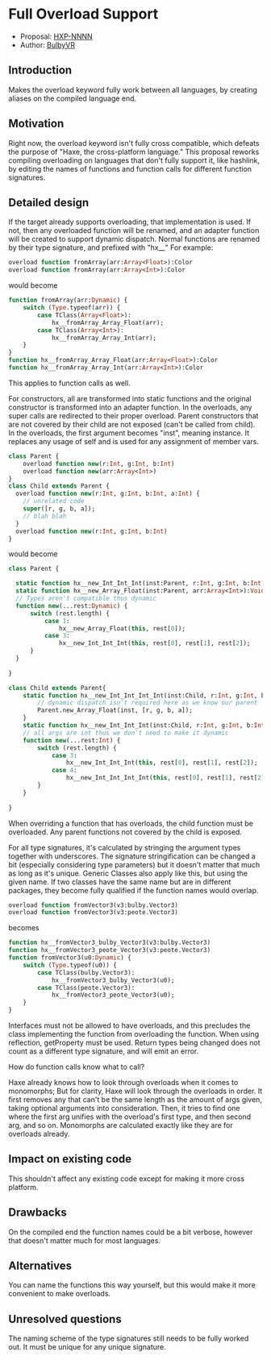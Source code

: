 # Full Overload Support

* Proposal: [HXP-NNNN](NNNN-filename.md)
* Author: [BulbyVR](https://github.com/TheDrawingCoder-Gamer)

## Introduction

Makes the overload keyword fully work between all languages, by creating aliases on the compiled language end.

## Motivation

Right now, the overload keyword isn't fully cross compatible, which defeats the purpose of "Haxe, the cross-platform language." 
This proposal reworks compiling overloading on languages that don't fully support it, like hashlink, by editing the names of
functions and function calls for different function signatures. 
## Detailed design

If the target already supports overloading, that implementation is used. 
If not, then any overloaded function will be renamed, and an adapter function will be created to support dynamic dispatch. 
Normal functions are renamed by their type signature, and prefixed with "hx__"
For example: 
```hx
overload function fromArray(arr:Array<Float>):Color
overload function fromArray(arr:Array<Int>):Color
```
would become
```hx
function fromArray(arr:Dynamic) {
    switch (Type.typeof(arr)) {
        case TClass(Array<Float>): 
            hx__fromArray_Array_Float(arr);
        case TClass(Array<Int>):
            hx__fromArray_Array_Int(arr);
    }
}
function hx__fromArray_Array_Float(arr:Array<Float>):Color
function hx__fromArray_Array_Int(arr:Array<Int>):Color
```
This applies to function calls as well.

For constructors, all are transformed into static functions and the original constructor is transformed into an adapter function. In the overloads, any super calls are redirected to their proper overload. Parent constructors that are not covered by their child are not exposed (can't be called from child). In the overloads, the first argument becomes "inst", meaning instance. It replaces any usage of self and is used for any assignment of member vars.
```hx
class Parent {
    overload function new(r:Int, g:Int, b:Int)
    overload function new(arr:Array<Int>)
}
class Child extends Parent {
  overload function new(r:Int, g:Int, b:Int, a:Int) {
    // unrelated code
    super([r, g, b, a]);
    // blah blah
  }
  overload function new(r:Int, g:Int, b:Int) 
}

```
would become
```hx
class Parent {

  static function hx__new_Int_Int_Int(inst:Parent, r:Int, g:Int, b:Int):Void
  static function hx__new_Array_Float(inst:Parent, arr:Array<Int>):Void
  // Types aren't compatible thus dynamic
  function new(...rest:Dynamic) {
      switch (rest.length) {
          case 1: 
              hx__new_Array_Float(this, rest[0]);
          case 3: 
              hx__new_Int_Int_Int(this, rest[0], rest[1], rest[2]);
      }    
  }
  
}

class Child extends Parent{
    static function hx__new_Int_Int_Int_Int(inst:Child, r:Int, g:Int, b:Int, a:Int):Void {
        // dynamic dispatch isn't required here as we know our parent
        Parent.new_Array_Float(inst, [r, g, b, a]);
    }
    static function hx__new_Int_Int_Int(inst:Child, r:Int, g:Int, b:Int):Void
    // all args are int thus we don't need to make it dynamic
    function new(...rest:Int) {
        switch (rest.length) {
            case 3: 
                hx__new_Int_Int_Int(this, rest[0], rest[1], rest[2]);
            case 4: 
                hx__new_Int_Int_Int_Int(this, rest[0], rest[1], rest[2], rest[3]);
        }
    }
    
}
```

When overriding a function that has overloads, the child function must be overloaded. Any parent functions not covered by the child is exposed.

For all type signatures, it's calculated by stringing the argument types together with underscores.
The signature stringification can be changed a bit (especially considering type parameters) but it doesn't matter that much as long as it's unique. Generic Classes also apply like this, but using the given name. 
If two classes have the same name but are in different packages, they become fully qualified if the function names would overlap.

```hx
overload function fromVector3(v3:bulby.Vector3)
overload function fromVector3(v3:peote.Vector3)
```
becomes
```hx
function hx__fromVector3_bulby_Vector3(v3:bulby.Vector3)
function hx__fromVector3_peote_Vector3(v3:peote.Vector3)
function fromVector3(u0:Dynamic) {
    switch (Type.typeof(u0)) {
        case TClass(bulby.Vector3): 
            hx__fromVector3_bulby_Vector3(u0);
        case TClass(peote.Vector3): 
            hx__fromVector3_peote_Vector3(u0);
    }
}
```


Interfaces must not be allowed to have overloads, and this precludes the class implementing the function from overloading the function. When using reflection, getProperty must be used. Return types being changed does not count as a different type signature, and will emit an error. 

How do function calls know what to call? 

Haxe already knows how to look through overloads when it comes to monomorphs; But for clarity, Haxe will look through the overloads in order.
It first removes any that can't be the same length as the amount of args given, taking optional arguments into consideration. 
Then, it tries to find one where the first arg unifies with the overload's first type, and then second arg, and so on. 
Monomorphs are calculated exactly like they are for overloads already. 

## Impact on existing code

This shouldn't affect any existing code except for making it more cross platform.

## Drawbacks

On the compiled end the function names could be a bit verbose, however that doesn't matter much for most languages.


## Alternatives

You can name the functions this way yourself, but this would make it more convenient to make overloads.


## Unresolved questions

The naming scheme of the type signatures still needs to be fully worked out. It must be unique for any unique signature. 
